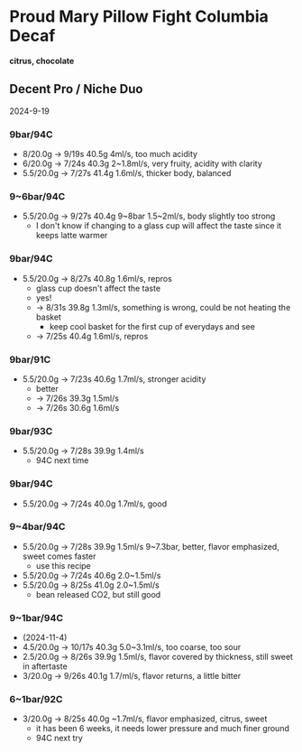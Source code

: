 # Proud Mary Pillow Fight Columbia Decaf

**citrus, chocolate**

## Decent Pro / Niche Duo

2024-9-19

### 9bar/94C

- 8/20.0g -> 9/19s 40.5g 4ml/s, too much acidity
- 6/20.0g -> 7/24s 40.3g 2~1.8ml/s, very fruity, acidity with clarity
- 5.5/20.0g -> 7/27s 41.4g 1.6ml/s, thicker body, balanced

### 9~6bar/94C

- 5.5/20.0g -> 9/27s 40.4g 9\~8bar 1.5\~2ml/s, body slightly too strong
  - I don't know if changing to a glass cup will affect the taste since it keeps latte warmer

### 9bar/94C

- 5.5/20.0g -> 8/27s 40.8g 1.6ml/s, repros
  - glass cup doesn't affect the taste
  - yes!
  - -> 8/31s 39.8g 1.3ml/s, something is wrong, could be not heating the basket
    - keep cool basket for the first cup of everydays and see
  - -> 7/25s 40.4g 1.6ml/s, repros

### 9bar/91C

- 5.5/20.0g -> 7/23s 40.6g 1.7ml/s, stronger acidity
  - better
  - -> 7/26s 39.3g 1.5ml/s
  - -> 7/26s 30.6g 1.6ml/s

### 9bar/93C

- 5.5/20.0g -> 7/28s 39.9g 1.4ml/s
  - 94C next time

### 9bar/94C

- 5.5/20.0g -> 7/24s 40.0g 1.7ml/s, good

### 9~4bar/94C

- 5.5/20.0g -> 7/28s 39.9g 1.5ml/s 9\~7.3bar, better, flavor emphasized, sweet comes faster
  - use this recipe
- 5.5/20.0g -> 7/24s 40.6g 2.0\~1.5ml/s
- 5.5/20.0g -> 8/25s 41.0g 2.0\~1.5ml/s
  - bean released CO2, but still good

### 9~1bar/94C

- (2024-11-4)
- 4.5/20.0g -> 10/17s 40.3g 5.0\~3.1ml/s, too coarse, too sour
- 2.5/20.0g -> 8/26s 39.9g 1.5ml/s, flavor covered by thickness, still sweet in aftertaste
- 3/20.0g -> 9/26s 40.1g 1.7/ml/s, flavor returns, a little bitter

### 6~1bar/92C

- 3/20.0g -> 8/25s 40.0g \~1.7ml/s, flavor emphasized, citrus, sweet
  - it has been 6 weeks, it needs lower pressure and much finer ground
  - 94C next try
